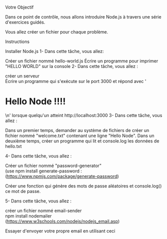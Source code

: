 Votre Objectif

 

Dans ce point de contrôle, nous allons introduire Node.js à travers une série d'exercices guidés.

Vous allez créer un fichier pour chaque problème.


Instructions

Installer Node.js
1- Dans cette tâche, vous allez:

Créer un fichier nommé hello-world.js
Écrire un programme pour imprimer "HELLO WORLD" sur la console
2- Dans cette tâche, vous allez :

créer un serveur  
Écrire un programme qui s'exécute sur le port 3000 et répond avec  '<h1>Hello Node !!!!</h1>\n' lorsque quelqu'un atteint http://localhost:3000
3-  Dans cette tâche, vous allez :

Dans un premier temps, demander au système de fichiers de créer un fichier nommé "welcome.txt" contenant une ligne "Hello Node".
Dans un deuxième temps, créer un programme qui lit et console.log les données de hello.txt
 

4- Dans cette tâche, vous allez :

Créer un fichier nommé "password-generator"  
(use npm install generate-password : (https://www.npmjs.com/package/generate-password)

Créer une fonction qui génère des mots de passe aléatoires et console.log() ce mot de passe.
 

5-  Dans cette tâche, vous allez :

créer un fichier nommé email-sender  
npm install nodemailer (https://www.w3schools.com/nodejs/nodejs_email.asp)

Essayer d'envoyer votre propre email en utilisant ceci
